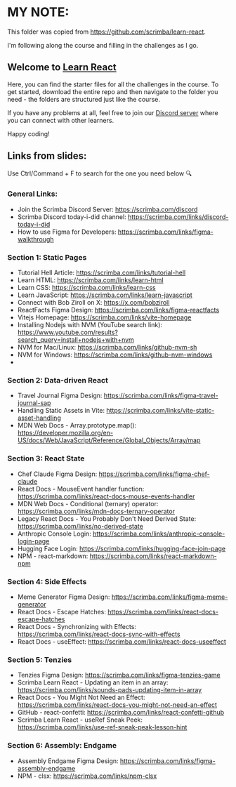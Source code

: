 # MY NOTE:

This folder was copied from https://github.com/scrimba/learn-react.

I'm following along the course and filling in the challenges as I go.

## Welcome to [Learn React](https://scrimba.com/learn-react-c0e)

Here, you can find the starter files for all the challenges in the course. To get started, download the entire repo and then navigate to the folder you need - the folders are structured just like the course. 

If you have any problems at all, feel free to join our [Discord server](scrimba.com/discord) where you can connect with other learners.

Happy coding!

## Links from slides:
Use Ctrl/Command + F to search for the one you need below 🔍

### General Links:
- Join the Scrimba Discord Server: https://scrimba.com/discord
- Scrimba Discord today-i-did channel: https://scrimba.com/links/discord-today-i-did
- How to use Figma for Developers: https://scrimba.com/links/figma-walkthrough

### Section 1: Static Pages
- Tutorial Hell Article: https://scrimba.com/links/tutorial-hell
- Learn HTML: https://scrimba.com/links/learn-html
- Learn CSS: https://scrimba.com/links/learn-css
- Learn JavaScript: https://scrimba.com/links/learn-javascript
- Connect with Bob Ziroll on X: https://x.com/bobziroll
- ReactFacts Figma Design: https://scrimba.com/links/figma-reactfacts
- Vitejs Homepage: https://scrimba.com/links/vite-homepage
- Installing Nodejs with NVM (YouTube search link): https://www.youtube.com/results?search_query=install+nodejs+with+nvm
- NVM for Mac/Linux: https://scrimba.com/links/github-nvm-sh
- NVM for Windows: https://scrimba.com/links/github-nvm-windows
- 

### Section 2: Data-driven React
- Travel Journal Figma Design: https://scrimba.com/links/figma-travel-journal-sap
- Handling Static Assets in Vite: https://scrimba.com/links/vite-static-asset-handling
- MDN Web Docs - Array.prototype.map(): https://developer.mozilla.org/en-US/docs/Web/JavaScript/Reference/Global_Objects/Array/map

### Section 3: React State
- Chef Claude Figma Design: https://scrimba.com/links/figma-chef-claude
- React Docs - MouseEvent handler function: https://scrimba.com/links/react-docs-mouse-events-handler
- MDN Web Docs - Conditional (ternary) operator: https://scrimba.com/links/mdn-docs-ternary-operator
- Legacy React Docs - You Probably Don't Need Derived State: https://scrimba.com/links/no-derived-state
- Anthropic Console Login: https://scrimba.com/links/anthropic-console-login-page
- Hugging Face Login: https://scrimba.com/links/hugging-face-join-page
- NPM - react-markdown: https://scrimba.com/links/react-markdown-npm

### Section 4: Side Effects
- Meme Generator Figma Design: https://scrimba.com/links/figma-meme-generator
- React Docs - Escape Hatches: https://scrimba.com/links/react-docs-escape-hatches
- React Docs - Synchronizing with Effects: https://scrimba.com/links/react-docs-sync-with-effects
- React Docs - useEffect: https://scrimba.com/links/react-docs-useeffect

### Section 5: Tenzies
- Tenzies Figma Design: https://scrimba.com/links/figma-tenzies-game
- Scrimba Learn React - Updating an item in an array: https://scrimba.com/links/sounds-pads-updating-item-in-array
- React Docs - You Might Not Need an Effect: https://scrimba.com/links/react-docs-you-might-not-need-an-effect
- GitHub - react-confetti: https://scrimba.com/links/react-confetti-github
- Scrimba Learn React - useRef Sneak Peek: https://scrimba.com/links/use-ref-sneak-peak-lesson-hint

### Section 6: Assembly: Endgame
- Assembly Endgame Figma Design: https://scrimba.com/links/figma-assembly-endgame
- NPM - clsx: https://scrimba.com/links/npm-clsx